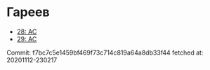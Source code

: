 # Гареев
- [28: AC](28.md)
- [29: AC](29.md)

Commit: f7bc7c5e1459bf469f73c714c819a64a8db33f44
 fetched at: 20201112-230217

